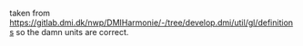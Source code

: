 taken from
https://gitlab.dmi.dk/nwp/DMIHarmonie/-/tree/develop.dmi/util/gl/definitions
so the damn units are correct.
